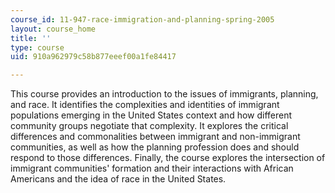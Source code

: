 ```yaml
---
course_id: 11-947-race-immigration-and-planning-spring-2005
layout: course_home
title: ''
type: course
uid: 910a962979c58b877eeef00a1fe84417

---
```

This course provides an introduction to the issues of immigrants, planning, and race. It identifies the complexities and identities of immigrant populations emerging in the United States context and how different community groups negotiate that complexity. It explores the critical differences and commonalities between immigrant and non-immigrant communities, as well as how the planning profession does and should respond to those differences. Finally, the course explores the intersection of immigrant communities' formation and their interactions with African Americans and the idea of race in the United States.
